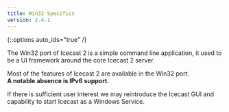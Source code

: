 ```yaml
---
title: Win32 Specifics
version: 2.4.1
---
```


{::options auto_ids="true" /}

<article markdown="1">
The Win32 port of Icecast 2 is a simple command line application,
it used to be a UI framework around the core Icecast 2 server.  
  
Most of the features of Icecast 2 are available in the Win32 port.  
__A notable absence is IPv6 support.__
  
If there is sufficient user interest we may reintroduce the Icecast GUI
and capability to start Icecast as a Windows Service.

</article>
